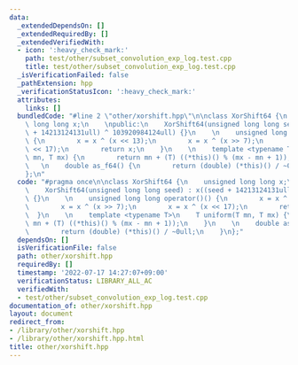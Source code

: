 ```yaml
---
data:
  _extendedDependsOn: []
  _extendedRequiredBy: []
  _extendedVerifiedWith:
  - icon: ':heavy_check_mark:'
    path: test/other/subset_convolution_exp_log.test.cpp
    title: test/other/subset_convolution_exp_log.test.cpp
  _isVerificationFailed: false
  _pathExtension: hpp
  _verificationStatusIcon: ':heavy_check_mark:'
  attributes:
    links: []
  bundledCode: "#line 2 \"other/xorshift.hpp\"\n\nclass XorShift64 {\n    unsigned\
    \ long long x;\n    \npublic:\n    XorShift64(unsigned long long seed) : x((seed\
    \ + 14213124131ull) ^ 103920984124ull) {}\n    \n    unsigned long long operator()()\
    \ {\n        x = x ^ (x << 13);\n        x = x ^ (x >> 7);\n        x = x ^ (x\
    \ << 17);\n        return x;\n    }\n    \n    template <typename T>\n    T uniform(T\
    \ mn, T mx) {\n        return mn + (T) ((*this)() % (mx - mn + 1));\n    }\n \
    \   \n    double as_f64() {\n        return (double) (*this)() / ~0ull;\n    }\n\
    };\n"
  code: "#pragma once\n\nclass XorShift64 {\n    unsigned long long x;\n    \npublic:\n\
    \    XorShift64(unsigned long long seed) : x((seed + 14213124131ull) ^ 103920984124ull)\
    \ {}\n    \n    unsigned long long operator()() {\n        x = x ^ (x << 13);\n\
    \        x = x ^ (x >> 7);\n        x = x ^ (x << 17);\n        return x;\n  \
    \  }\n    \n    template <typename T>\n    T uniform(T mn, T mx) {\n        return\
    \ mn + (T) ((*this)() % (mx - mn + 1));\n    }\n    \n    double as_f64() {\n\
    \        return (double) (*this)() / ~0ull;\n    }\n};"
  dependsOn: []
  isVerificationFile: false
  path: other/xorshift.hpp
  requiredBy: []
  timestamp: '2022-07-17 14:27:07+09:00'
  verificationStatus: LIBRARY_ALL_AC
  verifiedWith:
  - test/other/subset_convolution_exp_log.test.cpp
documentation_of: other/xorshift.hpp
layout: document
redirect_from:
- /library/other/xorshift.hpp
- /library/other/xorshift.hpp.html
title: other/xorshift.hpp
---
```

